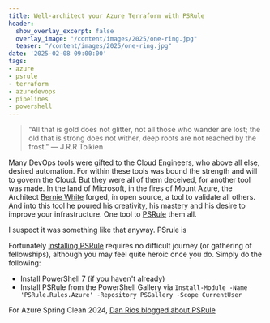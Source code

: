 ```yaml
---
title: Well-architect your Azure Terraform with PSRule
header:
  show_overlay_excerpt: false
  overlay_image: "/content/images/2025/one-ring.jpg"
  teaser: "/content/images/2025/one-ring.jpg"
date: '2025-02-08 09:00:00'
tags:
- azure
- psrule
- terraform
- azuredevops
- pipelines
- powershell
---
```


> "All that is gold does not glitter, not all those who wander are lost; the old that is strong does not wither, deep roots are not reached by the frost." — J.R.R Tolkien

Many DevOps tools were gifted to the Cloud Engineers, who above all else, desired automation. For within these tools was bound the strength and will to govern the Cloud.
But they were all of them deceived, for another tool was made.
In the land of Microsoft, in the fires of Mount Azure, the Architect [Bernie White](https://www.linkedin.com/in/bernie-white/) forged, in open source, a tool to validate all others.
And into this tool he poured his creativity, his mastery and his desire to improve your infrastructure. One tool to [PSRule](https://microsoft.github.io/PSRule/v2/) them all.

I suspect it was something like that anyway. PSrule is 

Fortunately [installing PSRule](https://azure.github.io/PSRule.Rules.Azure/install/) requires no difficult journey (or gathering of fellowships), although you may feel quite heroic once you do. Simply do the following:

- Install PowerShell 7 (if you haven't already)
- Install PSRule from the PowerShell Gallery via `Install-Module -Name 'PSRule.Rules.Azure' -Repository PSGallery -Scope CurrentUser`

For Azure Spring Clean 2024, [Dan Rios blogged about PSRule](https://rios.engineer/azure-spring-clean-azure-best-practice-for-bicep-with-psrule/)